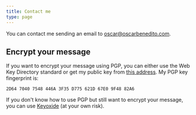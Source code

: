```yaml
---
title: Contact me
type: page
---
```


You can contact me sending an email to [oscar@oscarbenedito.com][email].

## Encrypt your message

If you want to encrypt your message using PGP, you can either use the Web Key
Directory standard or get my public key from [this address][key]. My PGP key
fingerprint is:

```
2D64 7040 7548 446A 3F35 D775 621D 67E0 9F48 82A6
```

If you don't know how to use PGP but still want to encrypt your message, you can
use [Keyoxide][ko] (at your own risk).


[email]: <mailto:oscar@oscarbenedito.com>
[key]: </pgp/pubkey.asc> "Oscar Benedito's public PGP key"
[ko]: <https://keyoxide.org/oscar@oscarbenedito.com> "Keyoxide profile"
